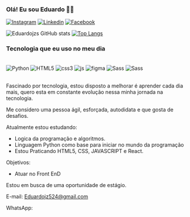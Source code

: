 ### Olá! Eu sou Eduardo 👋🏾


[![Instagram](https://img.shields.io/badge/Instagram-E4405F?style=for-the-badge&logo=instagram&logoColor=white)](https://www.instagram.com/eduardojzs22/)
[![Linkedin](https://img.shields.io/badge/LinkedIn-0077B5?style=for-the-badge&logo=linkedin&logoColor=white)](https://www.linkedin.com/in/eduardo-jos%C3%A9-072183239/)
[![Facebook](https://img.shields.io/badge/Facebook-1877F2?style=for-the-badge&logo=facebook&logoColor=white
)](https://www.facebook.com/eduardo.jose.988/)

![Eduardojzs GitHub stats](https://github-readme-stats.vercel.app/api?username=Eduardojzs&show_icons=true&theme=radical)
[![Top Langs](https://github-readme-stats.vercel.app/api/top-langs/?username=Eduardojzs)](https://github.com/anuraghazra/github-readme-stats)

### Tecnologia que eu uso no meu dia

<div style = "display: inline_block"><br/>
    <img  align="center" alt = "Python" src="https://img.shields.io/badge/Python-14354C?style=for-the-badge&logo=python&logoColor=white" />
    <img  align="center" alt = "HTML5" src=https://img.shields.io/badge/HTML5-E34F26?style=for-the-badge&logo=html5&logoColor=white />
    <img  align="center" alt = "css3" src=https://img.shields.io/badge/CSS3-1572B6?style=for-the-badge&logo=css3&logoColor=white />
    <img  align="center" alt = "js" src=https://img.shields.io/badge/JavaScript-F7DF1E?style=for-the-badge&logo=javascript&logoColor=black />
    <img  align="center" alt = "figma" src=https://img.shields.io/badge/Figma-F24E1E?style=for-the-badge&logo=figma&logoColor=white />
    <img  align="center" alt = "Sass" src=https://img.shields.io/badge/Sass-CC6699?style=for-the-badge&logo=sass&logoColor=white />
    <img  align="center" alt = "Sass" src=https://img.shields.io/badge/React-20232A?style=for-the-badge&logo=react&logoColor=61DAFB />
    
    
</div><br/>

Fascinado por tecnologia, estou disposto a melhorar é aprender cada dia mais, quero esta em constante evolução nessa minha jornada na tecnologia.

Me considero uma pessoa ágil, esforçada, autodidata e que gosta de desafios.

Atualmente estou estudando:
- Logica da programação e algoritmos. 
- Linguagem Python como base para iniciar no mundo da programação
- Estou Praticando HTML5, CSS, JAVASCRIPT e React.

Objetivos:
- Atuar no Front EnD

Estou em busca de uma oportunidade de estágio.

E-mail: Eduardojz524@gmail.com

WhatsApp:
